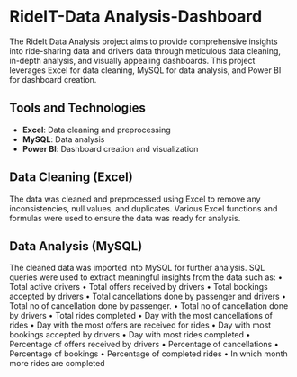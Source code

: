 # RideIT-Data Analysis-Dashboard
The RideIt Data Analysis project aims to provide comprehensive insights into ride-sharing data and drivers data through meticulous data cleaning, in-depth analysis, and visually appealing dashboards. This project leverages Excel for data cleaning, MySQL for data analysis, and Power BI for dashboard creation.

## Tools and Technologies

- **Excel**: Data cleaning and preprocessing
- **MySQL**: Data analysis
- **Power BI**: Dashboard creation and visualization

## Data Cleaning (Excel)

The data was cleaned and preprocessed using Excel to remove any inconsistencies, null values, and duplicates. Various Excel functions and formulas were used to ensure the data was ready for analysis.

## Data Analysis (MySQL)

The cleaned data was imported into MySQL for further analysis. SQL queries were used to extract meaningful insights from the data such as:
•	Total active drivers
•	Total offers received by drivers
•	Total bookings accepted by drivers
•	Total cancellations done by passenger and drivers
•	Total no of cancellation done by passenger.
•	Total no of cancellation done by drivers
•	Total rides completed
•	Day with the most cancellations of rides
•	Day with the most offers are received for rides
•	Day with most bookings accepted by drivers
•	Day with most rides completed
•	Percentage of offers received by drivers
•	Percentage of cancellations
•	Percentage of bookings
•	Percentage of completed rides
•	In which month more rides are completed

